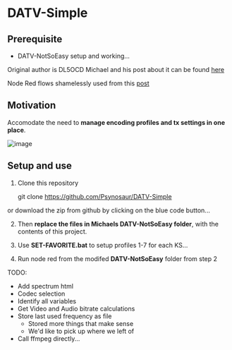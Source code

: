 # DATV-Simple

## Prerequisite 
- DATV-NotSoEasy setup and working...

Original author is DL5OCD Michael and his post about it can be found [here](https://groups.io/g/plutodvb/message/257)

Node Red flows shamelessly used from this [post](https://www.pg540.org/wiki/index.php/RFE_for_PlutoDVB2)

## Motivation
Accomodate the need to **manage encoding profiles and tx settings in one place**.

![image](https://github.com/Psynosaur/DATV-NotSoEasy/assets/26934113/a5facd09-ae2b-47af-96a9-f00afbb4c700)

## Setup and use
1. Clone this repository

    git clone https://github.com/Psynosaur/DATV-Simple

or download the zip from github by clicking on the blue code button...

2. Then **replace the files in Michaels DATV-NotSoEasy folder**, with the contents of this project.

3. Use **SET-FAVORITE.bat** to setup profiles 1-7 for each KS...

4. Run node red from the modifed **DATV-NotSoEasy** folder from step 2

TODO:
 - Add spectrum html
 - Codec selection
 - Identify all variables
 - Get Video and Audio bitrate calculations
 - Store last used frequency as file
   - Stored more things that make sense
   - We'd like to pick up where we left of
 - Call ffmpeg directly...
